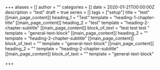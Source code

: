 +++
aliases = []
author = ""
categories = []
date = 2020-01-21T00:00:00Z
description = "test"
draft = true
series = []
tags = ["setup"]
title = "test"
[[main_page_content]]
heading_1 = "Test"
template = "heading-1-chapter-title"
[[main_page_content]]
heading_2 = "test"
template = "heading-2-chapter-subtitle"
[[main_page_content]]
block_of_text = "test test test "
template = "general-text-block"
[[main_page_content]]
heading_2 = ""
template = "heading-2-chapter-subtitle"
[[main_page_content]]
block_of_text = ""
template = "general-text-block"
[[main_page_content]]
heading_2 = ""
template = "heading-2-chapter-subtitle"
[[main_page_content]]
block_of_text = ""
template = "general-text-block"

+++
